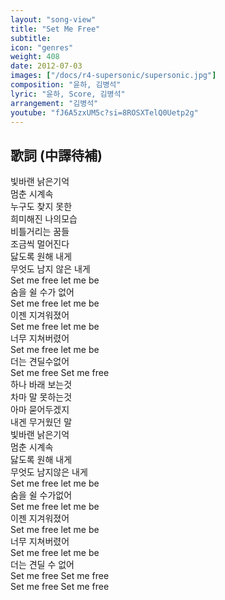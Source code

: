```yaml
---
layout: "song-view"
title: "Set Me Free"
subtitle:
icon: "genres"
weight: 408
date: 2012-07-03
images: ["/docs/r4-supersonic/supersonic.jpg"]
composition: "윤하, 김병석"
lyric: "윤하, Score, 김병석"
arrangement: "김병석"
youtube: "fJ6A5zxUM5c?si=8ROSXTelQ0Uetp2g"
---
```


## 歌詞 (中譯待補)

빛바랜 낡은기억  
멈춘 시계속  
누구도 찾지 못한  
희미해진 나의모습  
비틀거리는 꿈들  
조금씩 멀어진다  
닳도록 원해 내게  
무엇도 남지 않은 내게  
Set me free let me be  
숨을 쉴 수가 없어  
Set me free let me be  
이젠 지겨워졌어  
Set me free let me be  
너무 지쳐버렸어  
Set me free let me be  
더는 견딜수없어  
Set me free Set me free  
하나 바래 보는것  
차마 말 못하는것  
아마 묻어두겠지  
내겐 무거웠던 말  
빛바랜 낡은기억  
멈춘 시계속  
닳도록 원해 내게  
무엇도 남지않은 내게  
Set me free let me be  
숨을 쉴 수가없어  
Set me free let me be  
이젠 지겨워졌어  
Set me free let me be  
너무 지쳐버렸어  
Set me free let me be  
더는 견딜 수 없어  
Set me free Set me free  
Set me free Set me free  
